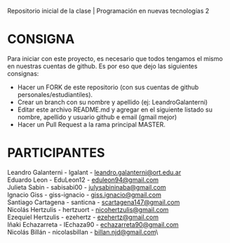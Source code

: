 Repositorio inicial de la clase | Programación en nuevas tecnologías 2

# CONSIGNA

Para iniciar con este proyecto, es necesario que todos tengamos el mismo en nuestras cuentas de github. Es por eso que dejo las siguientes consignas:

- Hacer un FORK de este repositorio (con sus cuentas de github personales/estudiantiles).
- Crear un branch con su nombre y apellido  (ej: LeandroGalanterni)
- Editar este archivo README.md y agregar en el siguiente listado su nombre, apellido y usuario github e email (gmail mejor)
- Hacer un Pull Request a la rama principal MASTER.

# PARTICIPANTES
 
Leandro Galanterni - lgalant - leandro.galanterni@ort.edu.ar\
Eduardo Leon - EduLeon12 - eduleon94@gmail.com\
Julieta Sabin - sabisabi00 - julysabininaba@gmail.com\
Ignacio Giss - giss-ignacio - giss.ignacio@gmail.com\
Santiago Cartagena - santicna - scartagena147@gmail.com\
Nicolás Hertzulis - hertzuort - nicohertzulis@gmail.com\
Ezequiel Hertzulis - ezehertz - ezehertz@gmail.com\
Iñaki Echazarreta - IEchaza90 - echazarreta90@gmail.com\
Nicolás Billán - nicolasbillan - billan.njd@gmail.com\